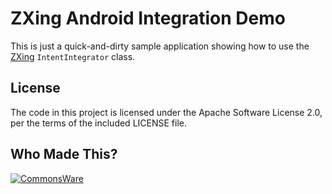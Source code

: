 ZXing Android Integration Demo
==============================
This is just a quick-and-dirty sample application showing
how to use the [ZXing](http://code.google.com/p/zxing/) `IntentIntegrator` class.

License
-------
The code in this project is licensed under the Apache
Software License 2.0, per the terms of the included LICENSE
file.

Who Made This?
--------------
<a href="http://commonsware.com">![CommonsWare](http://commonsware.com/images/logo.png)</a>

[gg]: http://groups.google.com/group/cw-android
